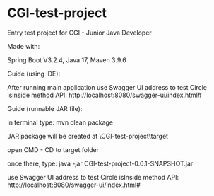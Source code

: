 # CGI-test-project
Entry test project for CGI - Junior Java Developer

Made with:

Spring Boot V3.2.4, Java 17, Maven 3.9.6


Guide (using IDE):

After running main application use Swagger UI address to test Circle isInside method API: http://localhost:8080/swagger-ui/index.html#


Guide (runnable JAR file):

in terminal type: mvn clean package

JAR package will be created at \CGI-test-project\target

open CMD - CD to target folder

once there, type: java -jar CGI-test-project-0.0.1-SNAPSHOT.jar

use Swagger UI address to test Circle isInside method API: http://localhost:8080/swagger-ui/index.html#